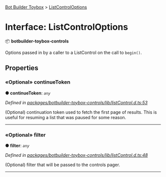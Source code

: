 [Bot Builder Toybox](../README.md) > [ListControlOptions](../interfaces/botbuilder_toybox.listcontroloptions.md)



# Interface: ListControlOptions


:package: **botbuilder-toybox-controls**

Options passed in by a caller to a ListControl on the call to `begin()`.


## Properties
<a id="continuetoken"></a>

### «Optional» continueToken

**●  continueToken**:  *`any`* 

*Defined in [packages/botbuilder-toybox-controls/lib/listControl.d.ts:53](https://github.com/Stevenic/botbuilder-toybox/blob/cbc02d3/packages/botbuilder-toybox-controls/lib/listControl.d.ts#L53)*



(Optional) continuation token used to fetch the first page of results. This is useful for resuming a list that was paused for some reason.




___

<a id="filter"></a>

### «Optional» filter

**●  filter**:  *`any`* 

*Defined in [packages/botbuilder-toybox-controls/lib/listControl.d.ts:48](https://github.com/Stevenic/botbuilder-toybox/blob/cbc02d3/packages/botbuilder-toybox-controls/lib/listControl.d.ts#L48)*



(Optional) filter that will be passed to the controls pager.




___


